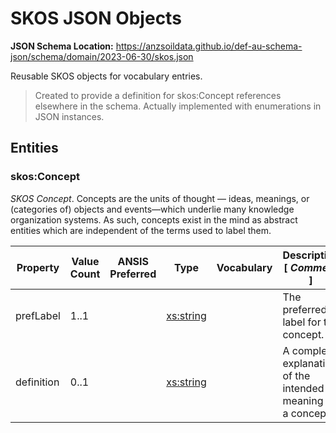# SKOS JSON Objects
**JSON Schema Location:** https://anzsoildata.github.io/def-au-schema-json/schema/domain/2023-06-30/skos.json

Reusable SKOS objects for vocabulary entries.

> Created to provide a definition for skos:Concept references elsewhere in the schema. Actually implemented with enumerations in JSON instances.

## Entities

### skos:Concept

*SKOS Concept*. Concepts are the units of thought — ideas, meanings, or (categories of) objects and events—which underlie many knowledge organization systems. As such, concepts exist in the mind as abstract entities which are independent of the terms used to label them.

| Property | Value Count | ANSIS Preferred | Type | Vocabulary | Description \[ _Comment_ \] |
| -------- | ----------- | --------------- | ---- | ---------- | ------------------------- |
| prefLabel | 1..1 |  | [xs:string](https://www.w3.org/TR/xmlschema-2/#string) |  | The preferred label for the concept. |
| definition | 0..1 |  | [xs:string](https://www.w3.org/TR/xmlschema-2/#string) |  | A complete explanation of the intended meaning of a concept. |